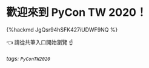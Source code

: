 # 歡迎來到 PyCon TW 2020！

{%hackmd JgQsr94hSFK427iUDWF9NQ %}

:point_left: 請從共筆入口開始瀏覽 :point_up: 
###### tags: `PyConTW2020`
